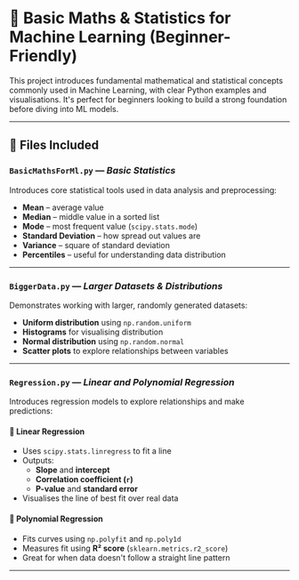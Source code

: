 # 📘 Basic Maths & Statistics for Machine Learning (Beginner-Friendly)

This project introduces fundamental mathematical and statistical concepts commonly used in Machine Learning, with clear Python examples and visualisations. It's perfect for beginners looking to build a strong foundation before diving into ML models.

---

## 📂 Files Included

### `BasicMathsForMl.py` — *Basic Statistics*
Introduces core statistical tools used in data analysis and preprocessing:
- **Mean** – average value
- **Median** – middle value in a sorted list
- **Mode** – most frequent value (`scipy.stats.mode`)
- **Standard Deviation** – how spread out values are
- **Variance** – square of standard deviation
- **Percentiles** – useful for understanding data distribution

---

### `BiggerData.py` — *Larger Datasets & Distributions*
Demonstrates working with larger, randomly generated datasets:
- **Uniform distribution** using `np.random.uniform`
- **Histograms** for visualising distribution
- **Normal distribution** using `np.random.normal`
- **Scatter plots** to explore relationships between variables

---

### `Regression.py` — *Linear and Polynomial Regression*
Introduces regression models to explore relationships and make predictions:

#### 🔹 Linear Regression
- Uses `scipy.stats.linregress` to fit a line
- Outputs:
  - **Slope** and **intercept**
  - **Correlation coefficient (`r`)**
  - **P-value** and **standard error**
- Visualises the line of best fit over real data

#### 🔹 Polynomial Regression
- Fits curves using `np.polyfit` and `np.poly1d`
- Measures fit using **R² score** (`sklearn.metrics.r2_score`)
- Great for when data doesn't follow a straight line pattern

---